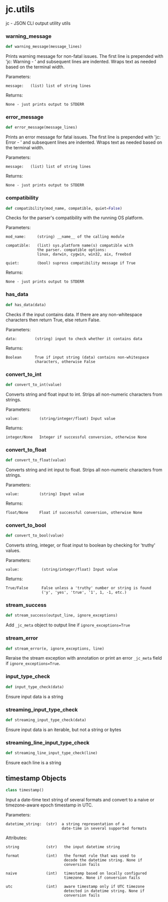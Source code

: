 <a id="jc.utils"></a>

# jc.utils

jc - JSON CLI output utility utils

<a id="jc.utils.warning_message"></a>

### warning\_message

```python
def warning_message(message_lines)
```

Prints warning message for non-fatal issues. The first line is
prepended with 'jc:  Warning - ' and subsequent lines are indented.
Wraps text as needed based on the terminal width.

Parameters:

    message:   (list) list of string lines

Returns:

    None - just prints output to STDERR

<a id="jc.utils.error_message"></a>

### error\_message

```python
def error_message(message_lines)
```

Prints an error message for fatal issues. The first line is
prepended with 'jc:  Error - ' and subsequent lines are indented.
Wraps text as needed based on the terminal width.

Parameters:

    message:   (list) list of string lines

Returns:

    None - just prints output to STDERR

<a id="jc.utils.compatibility"></a>

### compatibility

```python
def compatibility(mod_name, compatible, quiet=False)
```

Checks for the parser's compatibility with the running OS
platform.

Parameters:

    mod_name:     (string) __name__ of the calling module

    compatible:   (list) sys.platform name(s) compatible with
                  the parser. compatible options:
                  linux, darwin, cygwin, win32, aix, freebsd

    quiet:        (bool) supress compatibility message if True

Returns:

    None - just prints output to STDERR

<a id="jc.utils.has_data"></a>

### has\_data

```python
def has_data(data)
```

Checks if the input contains data. If there are any non-whitespace
characters then return True, else return False.

Parameters:

    data:        (string) input to check whether it contains data

Returns:

    Boolean      True if input string (data) contains non-whitespace
                 characters, otherwise False

<a id="jc.utils.convert_to_int"></a>

### convert\_to\_int

```python
def convert_to_int(value)
```

Converts string and float input to int. Strips all non-numeric
characters from strings.

Parameters:

    value:         (string/integer/float) Input value

Returns:

    integer/None   Integer if successful conversion, otherwise None

<a id="jc.utils.convert_to_float"></a>

### convert\_to\_float

```python
def convert_to_float(value)
```

Converts string and int input to float. Strips all non-numeric
characters from strings.

Parameters:

    value:         (string) Input value

Returns:

    float/None     Float if successful conversion, otherwise None

<a id="jc.utils.convert_to_bool"></a>

### convert\_to\_bool

```python
def convert_to_bool(value)
```

Converts string, integer, or float input to boolean by checking
for 'truthy' values.

Parameters:

    value:          (string/integer/float) Input value

Returns:

    True/False      False unless a 'truthy' number or string is found
                    ('y', 'yes', 'true', '1', 1, -1, etc.)

<a id="jc.utils.stream_success"></a>

### stream\_success

```python
def stream_success(output_line, ignore_exceptions)
```

Add `_jc_meta` object to output line if `ignore_exceptions=True`

<a id="jc.utils.stream_error"></a>

### stream\_error

```python
def stream_error(e, ignore_exceptions, line)
```

Reraise the stream exception with annotation or print an error
`_jc_meta` field if `ignore_exceptions=True`.

<a id="jc.utils.input_type_check"></a>

### input\_type\_check

```python
def input_type_check(data)
```

Ensure input data is a string

<a id="jc.utils.streaming_input_type_check"></a>

### streaming\_input\_type\_check

```python
def streaming_input_type_check(data)
```

Ensure input data is an iterable, but not a string or bytes

<a id="jc.utils.streaming_line_input_type_check"></a>

### streaming\_line\_input\_type\_check

```python
def streaming_line_input_type_check(line)
```

Ensure each line is a string

<a id="jc.utils.timestamp"></a>

## timestamp Objects

```python
class timestamp()
```

Input a date-time text string of several formats and convert to a
naive or timezone-aware epoch timestamp in UTC.

Parameters:

    datetime_string:  (str)  a string representation of a
                             date-time in several supported formats

Attributes:

    string            (str)   the input datetime string

    format            (int)   the format rule that was used to
                              decode the datetime string. None if
                              conversion fails

    naive             (int)   timestamp based on locally configured
                              timezone. None if conversion fails

    utc               (int)   aware timestamp only if UTC timezone
                              detected in datetime string. None if
                              conversion fails

